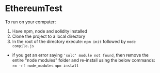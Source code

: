 # EthereumTest

To run on your computer:
1) Have npm, node and solidity installed
2) Clone the project to a local directory
3) In the root of the directory execute: `npm init` followed by `node compile.js`
  * if you get an error saying `'solc' module not found`, then remove the entire "node modules" folder and re-install using the below commands:
  `rm -rf node_modules`
  `npm install`
